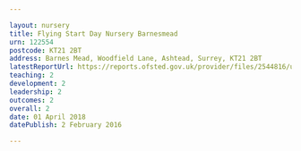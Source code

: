 ```yaml
---

layout: nursery
title: Flying Start Day Nursery Barnesmead
urn: 122554
postcode: KT21 2BT
address: Barnes Mead, Woodfield Lane, Ashtead, Surrey, KT21 2BT
latestReportUrl: https://reports.ofsted.gov.uk/provider/files/2544816/urn/122554.pdf
teaching: 2
development: 2
leadership: 2
outcomes: 2
overall: 2
date: 01 April 2018 
datePublish: 2 February 2016

---
```

